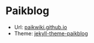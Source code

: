 # Paikblog

- Url: [paikwiki.github.io](https://paikwiki.github.io)
- Theme: [jekyll-theme-paikblog](https://rubygems.org/gems/jekyll-theme-paikblog)
